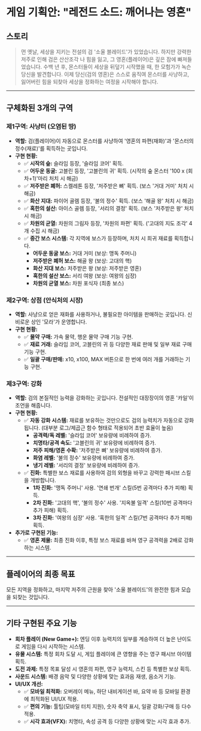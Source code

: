 # 게임 기획안: "레전드 소드: 깨어나는 영혼"

## 스토리
> 먼 옛날, 세상을 지키는 전설의 검 '소울 블레이드'가 있었습니다. 하지만 강력한 저주로 인해 검은 산산조각 나 힘을 잃고, 그 영혼(플레이어)은 깊은 잠에 빠져들었습니다. 수백 년 후, 몬스터들이 세상을 뒤덮기 시작했을 때, 한 모험가가 녹슨 당신을 발견합니다. 이제 당신(검의 영혼)은 스스로 움직여 몬스터를 사냥하고, 잃어버린 힘을 되찾아 세상을 정화하는 여정을 시작해야 합니다.

---

## 구체화된 3개의 구역

### 제1구역: 사냥터 (오염된 땅)
*   **역할:** 검(플레이어)이 자동으로 몬스터를 사냥하여 '영혼의 파편(재화)'과 '몬스터의 정수(재료)'를 획득하는 곳입니다.
*   **구현 현황:**
    *   ✅ **시작의 숲:** 슬라임 등장, '슬라임 코어' 획득.
    *   ✅ **어두운 동굴:** 고블린 등장, '고블린의 귀' 획득. (시작의 숲 몬스터 '100 x (회차+1)'마리 처치 시 해금)
    *   ✅ **저주받은 폐허:** 스켈레톤 등장, '저주받은 뼈' 획득. (보스 '거대 거미' 처치 시 해금)
    *   ✅ **화산 지대:** 파이어 골렘 등장, '불의 정수' 획득. (보스 '해골 왕' 처치 시 해금)
    *   ✅ **혹한의 설산:** 아이스 골렘 등장, '서리의 결정' 획득. (보스 '저주받은 왕' 처치 시 해금)
    *   ✅ **차원의 균열:** 차원의 그림자 등장, '차원의 파편' 획득. ('고대의 지도 조각' 4개 수집 시 해금)
    *   ✅ **중간 보스 시스템:** 각 지역에 보스가 등장하며, 처치 시 희귀 재료를 획득합니다.
        *   **어두운 동굴 보스:** 거대 거미 (보상: 맹독 주머니)
        *   **저주받은 폐허 보스:** 해골 왕 (보상: 고대의 핵)
        *   **화산 지대 보스:** 저주받은 왕 (보상: 저주받은 영혼)
        *   **혹한의 설산 보스:** 서리 여왕 (보상: 여왕의 심장)
        *   **차원의 균열 보스:** 차원 포식자 (최종 보스)

### 제2구역: 상점 (안식처의 시장)
*   **역할:** 사냥으로 얻은 재화를 사용하거나, 불필요한 아이템을 판매하는 곳입니다. 신비로운 상인 '모라'가 운영합니다.
*   **구현 현황:**
    *   ✅ **물약 구매:** 가속 물약, 행운 물약 구매 기능 구현.
    *   ✅ **재료 거래:** 슬라임 코어, 고블린의 귀 등 다양한 재료 판매 및 일부 재료 구매 기능 구현.
    *   ✅ **일괄 구매/판매:** x10, x100, MAX 버튼으로 한 번에 여러 개를 거래하는 기능 구현.

### 제3구역: 강화
*   **역할:** 검의 본질적인 능력을 강화하는 곳입니다. 전설적인 대장장이의 영혼 '카일'이 조언을 해줍니다.
*   **구현 현황:**
    *   ✅ **자동 강화 시스템:** 재료를 보유하는 것만으로도 검의 능력치가 자동으로 강화됩니다. (대부분 로그/제곱근 함수 형태로 적용되어 초반 효율이 높음)
        *   **공격력/독 레벨:** '슬라임 코어' 보유량에 비례하여 증가.
        *   **치명타/공격 속도:** '고블린의 귀' 보유량에 비례하여 증가.
        *   **저주 피해/영혼 수확:** '저주받은 뼈' 보유량에 비례하여 증가.
        *   **화염 레벨:** '불의 정수' 보유량에 비례하여 증가.
        *   **냉기 레벨:** '서리의 결정' 보유량에 비례하여 증가.
    *   ✅ **진화:** 특별한 보스 재료를 사용하여 검의 외형을 바꾸고 강력한 패시브 스킬을 개방합니다.
        *   **1차 진화:** '맹독 주머니' 사용. '연쇄 번개' 스킬(5번 공격마다 추가 피해) 획득.
        *   **2차 진화:** '고대의 핵', '불의 정수' 사용. '지옥불 일격' 스킬(10번 공격마다 추가 피해) 획득.
        *   **3차 진화:** '여왕의 심장' 사용. '혹한의 일격' 스킬(7번 공격마다 추가 피해) 획득.
*   **추가로 구현된 기능:**
    *   ✅ **영혼 제물:** 최종 진화 이후, 특정 보스 재료를 바쳐 영구 공격력을 2배로 강화하는 시스템.

---

## 플레이어의 최종 목표
모든 지역을 정화하고, 마지막 저주의 근원을 찾아 '소울 블레이드'의 완전한 힘과 모습을 되찾는 것입니다.

---

## 기타 구현된 주요 기능
*   **회차 플레이 (New Game+):** 엔딩 이후 능력치의 일부를 계승하여 더 높은 난이도로 게임을 다시 시작하는 시스템.
*   **유물 시스템:** 특정 회차 도달 시, 게임 플레이에 큰 영향을 주는 영구 패시브 아이템 획득.
*   **도전 과제:** 특정 목표 달성 시 영혼의 파편, 영구 능력치, 스킨 등 특별한 보상 획득.
*   **사운드 시스템:** 배경 음악 및 다양한 상황에 맞는 효과음 재생, 음소거 기능.
*   **UI/UX 개선:**
    *   ✅ **모바일 최적화:** 오버레이 메뉴, 하단 내비게이션 바, 요약 바 등 모바일 환경에 최적화된 UI/UX 적용.
    *   ✅ **편의 기능:** 툴팁(모바일 터치 지원), 숫자 축약 표시, 일괄 강화/구매 등 다수 적용.
    *   ✅ **시각 효과(VFX):** 치명타, 속성 공격 등 다양한 상황에 맞는 시각 효과 추가.
